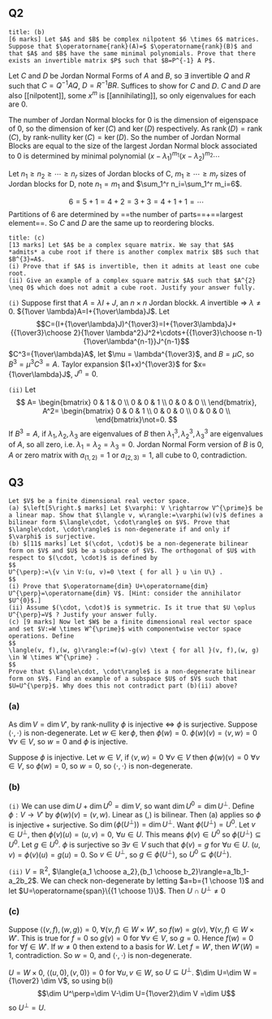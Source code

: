 ## Q2
```ad-question
title: (b)
[6 marks] Let $A$ and $B$ be complex nilpotent $6 \times 6$ matrices. Suppose that $\operatorname{rank}(A)=$ $\operatorname{rank}(B)$ and that $A$ and $B$ have the same minimal polynomials. Prove that there exists an invertible matrix $P$ such that $B=P^{-1} A P$.
```
Let $C$ and $D$ be Jordan Normal Forms of $A$ and $B$, so $\exists$ invertible $Q$ and $R$ such that $C=Q^{-1}AQ$, $D=R^{-1}BR.$ Suffices to show for $C$ and $D$. $C$ and $D$ are also [[nilpotent]], some $x^m$ is [[annihilating]], so only eigenvalues for each are $0$. 

The number of Jordan Normal blocks for $0$ is the dimension of eigenspace of $0$, so the dimension of $\ker(C)$ and $\ker(D)$ respectively. As $\operatorname{rank}(D)=\operatorname{rank}(C)$, by rank-nullity $\ker(C)=\ker(D)$. So the number of Jordan Normal Blocks are equal to the size of the largest Jordan Normal block associated to $0$ is determined by minimal polynomial $(x-\lambda_1)^{m_1}(x-\lambda_2)^{m_2}\cdots$

Let $n_1\geq n_2 \geq \cdots \geq n_r$ sizes of Jordan blocks of C, $m_1\geq\cdots\geq m_r$ sizes of Jordan blocks for D, note $n_1=m_1$ and $\sum_1^r n_i=\sum_1^r m_i=6$.

$$6=5+1=4+2=3+3=4+1+1=\cdots$$
Partitions of 6 are determined by ==the number of parts==+==largest element==. So $C$ and $D$ are the same up to reordering blocks.

```ad-question
title: (c)
[13 marks] Let $A$ be a complex square matrix. We say that $A$ *admits* a cube root if there is another complex matrix $B$ such that $B^{3}=A$.
(i) Prove that if $A$ is invertible, then it admits at least one cube root.
(ii) Give an example of a complex square matrix $A$ such that $A^{2} \neq 0$ which does not admit a cube root. Justify your answer fully.
```
`(i)`	Suppose first that $A=\lambda I+J$, an $n\times n$ Jordan blockk. $A$ invertible $\Rightarrow$ $\lambda\not=0$. ${1\over \lambda}A=I+{1\over\lambda}J$. Let $$C=(I+{1\over\lambda}J)^{1\over3}=I+{1\over3\lambda}J+{{1\over3}\choose 2}{1\over \lambda^2}J^2+\cdots+{{1\over3}\choose n-1}{1\over\lambda^{n-1}}J^{n-1}$$ 
$C^3={1\over\lambda}A$, let $\mu = \lambda^{1\over3}$, and $B=\mu C$, so $B^3=\mu^3C^3=A$.  Taylor expansion $(1+x)^{1\over3}$ for $x={1\over\lambda}J$, $J^n=0$.

`(ii)`	 Let 
$$
A=
\begin{bmatrix}
0 & 1 & 0 \\
0 & 0 & 1 \\
0 & 0 & 0 \\
\end{bmatrix},
A^2=
\begin{bmatrix}
0 & 0 & 1 \\
0 & 0 & 0 \\
0 & 0 & 0 \\
\end{bmatrix}\not=0.
$$
If $B^3=A$, if $\lambda_1,\lambda_2,\lambda_3$ are eigenvalues of $B$ then $\lambda_1^3,\lambda_2^3,\lambda_3^3$ are eigenvalues of $A$, so all zero, i.e. $\lambda_1=\lambda_2=\lambda_3=0$.
Jordan Normal Form version of $B$ is $0$, $A$ or zero matrix with $a_{(1,2)}=1$ or $a_{(2,3)}=1$, all cube to $0$, contradiction.

## Q3
```ad-question
Let $V$ be a finite dimensional real vector space.
(a) $\left[5\right.$ marks] Let $\varphi: V \rightarrow V^{\prime}$ be a linear map. Show that $\langle v, w\rangle:=\varphi(w)(v)$ defines a bilinear form $\langle\cdot, \cdot\rangle$ on $V$. Prove that $\langle\cdot, \cdot\rangle$ is non-degenerate if and only if $\varphi$ is surjective.
(b) $[11$ marks] Let $(\cdot, \cdot)$ be a non-degenerate bilinear form on $V$ and $U$ be a subspace of $V$. The orthogonal of $U$ with respect to $(\cdot, \cdot)$ is defined by
$$
U^{\perp}:=\{v \in V:(u, v)=0 \text { for all } u \in U\} .
$$
(i) Prove that $\operatorname{dim} U+\operatorname{dim} U^{\perp}=\operatorname{dim} V$. [Hint: consider the annihilator $U^{0}$.]
(ii) Assume $(\cdot, \cdot)$ is symmetric. Is it true that $U \oplus U^{\perp}=V$ ? Justify your answer fully.
(c) [9 marks] Now let $W$ be a finite dimensional real vector space and set $V:=W \times W^{\prime}$ with componentwise vector space operations. Define
$$
\langle(v, f),(w, g)\rangle:=f(w)-g(v) \text { for all }(v, f),(w, g) \in W \times W^{\prime} .
$$
Prove that $\langle\cdot, \cdot\rangle$ is a non-degenerate bilinear form on $V$. Find an example of a subspace $U$ of $V$ such that $U=U^{\perp}$. Why does this not contradict part (b)(ii) above?
```
### (a)
As $\dim V= \dim V'$, by rank-nullity $\phi$ is injective $\Leftrightarrow$ $\phi$ is surjective. Suppose $\langle\cdot,\cdot\rangle$ is non-degenerate. Let $w\in\ker\phi$, then $\phi(w)=0$. $\phi(w)(v)=\langle v,w\rangle=0$ $\forall v\in V$, so $w=0$ and $\phi$ is injective.

Suppose $\phi$ is injective. Let $w\in V$, if $\langle v,w\rangle=0\,\, \forall v\in V$ then $\phi(w)(v)=0\,\,\forall v\in V$, so $\phi(w)=0$, so $w=0$, so $\langle\cdot,\cdot\rangle$ is non-degenerate.

### (b)
`(i)` We can use $\dim U+\dim U^0=\dim V$, so want $\dim U^0=\dim U^\perp$. Define $\phi: V\to V'$ by $\phi(w)(v)=(v,w)$. Linear as $(,)$ is bilinear. Then (a) applies so $\phi$ is injective + surjective. So $\dim (\phi(U^\perp))=\dim U^\perp$.
Want $\phi(U^\perp)=U^0$. Let $v\in U^\perp$, then $\phi(v)(u)=(u,v)=0,\,\, \forall u\in U$. This means $\phi(v)\in U^0$ so $\phi(U^\perp)\subseteq U^0$. Let $g\in U^0$. $\phi$ is surjective so $\exists v\in V$ such that $\phi(v)=g$ for $\forall u\in U$. $(u,v)=\phi(v)(u)=g(u)=0$. So $v\in U^\perp$, so $g\in \phi(U^\perp)$, so $U^0\subseteq \phi(U^\perp)$.

`(ii)` $V=\mathbb{R}^2$, $\langle{a_1 \choose a_2},{b_1 \choose b_2}\rangle=a_1b_1-a_2b_2$. We can check non-degenerate by letting $a=b={1 \choose 1}$ and let $U=\operatorname{span}\{{1 \choose 1}\}$. Then $U\cap U^\perp \not= 0$

### (c)
Suppose $\langle (v,f), (w,g)\rangle=0$, $\forall (v,f)\in W\times  W'$, so $f(w)=g(v)$, $\forall (v,f)\in W\times W'$. This is true for $f=0$ so $g(v)=0$ for $\forall v\in V$, so $g=0$.
Hence $f(w)=0$ for $\forall f\in W'$. If $w\not=0$ then extend to a basis for $W$. Let $f=W'$, then $W'(W)=1$, contradiction. So $w=0$, and $\langle\cdot,\cdot\rangle$ is non-degenerate.

$U=W\times{0}$, $\langle(u,0),(v,0)\rangle=0$ for $\forall u,v\in W$, so $U\subseteq U^\perp$. $\dim U=\dim W = {1\over2} \dim V$, so using b(i) $$\dim U^\perp=\dim V-\dim U={1\over2}\dim V =\dim U$$
so $U^\perp=U$.